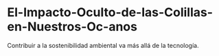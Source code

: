 # El-Impacto-Oculto-de-las-Colillas-en-Nuestros-Oc-anos
Contribuir a la sostenibilidad ambiental va más allá de la tecnología. 
